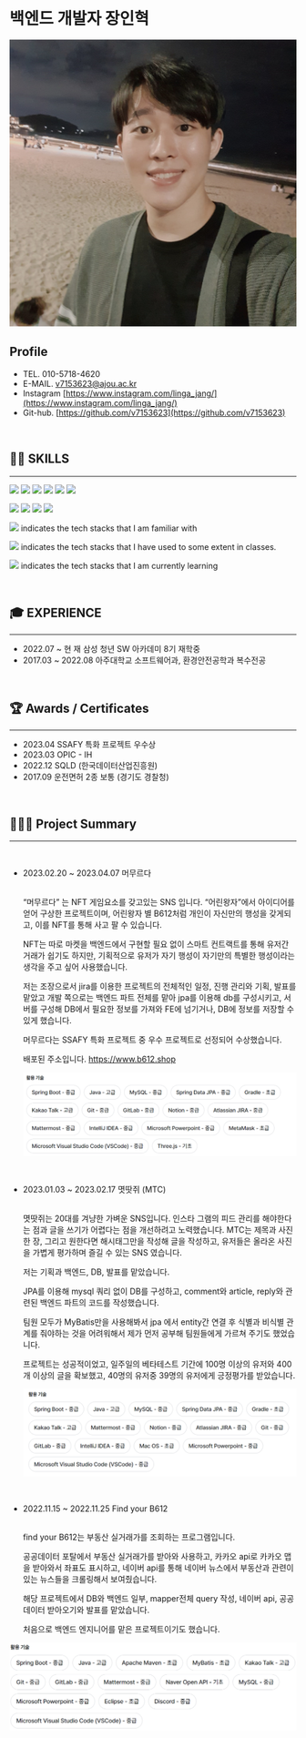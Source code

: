 # 백엔드 개발자 장인혁

![Untitled](Photos/me.png)

## Profile

- TEL. 010-5718-4620
- E-MAIL. v7153623@ajou.ac.kr
- Instagram [https://www.instagram.com/linga_jang/](https://www.instagram.com/linga_jang/)
- Git-hub. [https://github.com/v7153623](https://github.com/v7153623)

<br/>

## 👨‍💻 **SKILLS**

---

<img src="https://img.shields.io/badge/SpringBoot-black?style=plastic&logo=Springboot&logoColor=#6DB33F"/> <img src="https://img.shields.io/badge/Spring-black?style=plastic&logo=Spring&logoColor=#6DB33F"/> <img src="https://img.shields.io/badge/Java-black?style=plastic&logo=java&logoColor=#6DB33F"/> <img src="https://img.shields.io/badge/MySQL-black?style=plastic&logo=MySQL&logoColor=white"/> <img src="https://img.shields.io/badge/Python-black?style=plastic&logo=python&logoColor=#3776AB"/> <img src="https://img.shields.io/badge/Git-black?style=plastic&logo=git&logoColor=#F05032"/>

<img src="https://img.shields.io/badge/Kotlin-gray?style=plastic&logo=kotlin&logoColor=#7F52FF"/> <img src="https://img.shields.io/badge/C++-gray?style=plastic&logo=Cplusplus&logoColor=#00599C"/> <img src="https://img.shields.io/badge/Solidity-D3D3D3?style=plastic&logo=Solidity&logoColor=#363636"/> <img src="https://img.shields.io/badge/Android Studio-D3D3D3?style=plastic&logo=android&logoColor=black"/>

<img src="https://img.shields.io/badge/Black one-black?style=plastic&logo=about.me&logoColor=#00A98F"/> indicates the tech stacks that I am familiar with

<img src="https://img.shields.io/badge/Dark gray one-gray?style=plastic&logo=about.me&logoColor=#00A98F"/> indicates the tech stacks that I have used to some extent in classes.

<img src="https://img.shields.io/badge/Light gray one-D3D3D3?style=plastic&logo=about.me&logoColor=#00A98F"/> indicates the tech stacks that I am currently learning

<br/>

## 🎓 EXPERIENCE

---

- 2022.07 ~ 현 재 삼성 청년 SW 아카데미 8기 재학중
- 2017.03 ~ 2022.08 아주대학교 소프트웨어과, 환경안전공학과 복수전공

<br/>

## 🏆 Awards / Certificates

---

- 2023.04 SSAFY 특화 프로젝트 우수상
- 2023.03 OPIC - IH
- 2022.12 SQLD (한국데이터산업진흥원)
- 2017.09 운전면허 2종 보통 (경기도 경찰청)

<br/>

## 👨🏻‍💻 Project Summary

---

<br>

- 2023.02.20 ~ 2023.04.07 머무르다

  <br>“머무르다” 는 NFT 게임요소를 갖고있는 SNS 입니다.
  “어린왕자”에서 아이디어를 얻어 구상한 프로젝트이며, 어린왕자 별 B612처럼 개인이 자신만의 행성을 갖게되고, 이를 NFT를 통해 사고 팔 수 있습니다.
  
  NFT는 따로 마켓을 백엔드에서 구현할 필요 없이 스마트 컨트랙트를 통해 유저간 거래가 쉽기도 하지만, 기획적으로 유저가 자기 행성이 자기만의 특별한 행성이라는 생각을 주고 싶어 사용했습니다.
  
  저는 조장으로서 jira를 이용한 프로젝트의 전체적인 일정, 진행 관리와 기획, 발표를 맡았고 
  개발 쪽으로는 백엔드 파트 전체를 맡아 jpa를 이용해 db를 구성시키고, 서버를 구성해 DB에서 필요한 정보를 가져와 FE에 넘기거나, DB에 정보를 저장할 수 있게 했습니다.
  
  머무르다는 SSAFY 특화 프로젝트 중 우수 프로젝트로 선정되어 수상했습니다.
  
  배포된 주소입니다. https://www.b612.shop
  
  ![Untitled](Photos/Untitled%201.png)
  
  <br>
  
- 2023.01.03 ~ 2023.02.17 몃땃쥐 (MTC)

  <br>몃땃쥐는 20대를 겨냥한 가벼운 SNS입니다.
  인스타 그램의 피드 관리를 해야한다는 점과 글을 쓰기가 어렵다는 점을 개선하려고 노력했습니다.
  MTC는 제목과 사진 한 장, 그리고 원한다면 해시태그만을 작성해 글을 작성하고, 유저들은 올라온 사진을 가볍게 평가하며 즐길 수 있는 SNS 였습니다.

  저는 기획과 백엔드, DB, 발표를 맡았습니다.

  JPA를 이용해 mysql 쿼리 없이 DB를 구성하고, comment와 article, reply와 관련된 백엔드 파트의 코드를 작성했습니다.

  팀원 모두가 MyBatis만을 사용해봐서 jpa 에서 entity간 연결 후 식별과 비식별 관계를 줘야하는 것을 어려워해서
  제가 먼저 공부해 팀원들에게 가르쳐 주기도 했었습니다.

  프로젝트는 성공적이었고, 일주일의 베타테스트 기간에 100명 이상의 유저와 400개 이상의 글을 확보했고, 40명의 유저중 39명의 유저에게 긍정평가를 받았습니다.

  ![Untitled](Photos/Untitled%202.png)

<br>

- 2022.11.15 ~ 2022.11.25 Find your B612

  <br>find your B612는 부동산 실거래가를 조회하는 프로그램입니다.
  
  공공데이터 포탈에서 부동산 실거래가를 받아와 사용하고, 카카오 api로 카카오 맵을 받아와서 좌표도 표시하고,
  네이버 api를 통해 네이버 뉴스에서 부동산과 관련이 있는 뉴스들을 크롤링해서 보여줬습니다.
  
  해당 프로젝트에서 DB와 백엔드 일부, mapper전체 query 작성, 네이버 api, 공공 데이터 받아오기와 발표를 맡았습니다.
  
  처음으로 백엔드 엔지니어를 맡은 프로젝트이기도 했습니다.

![Untitled](Photos/Untitled%203.png)
